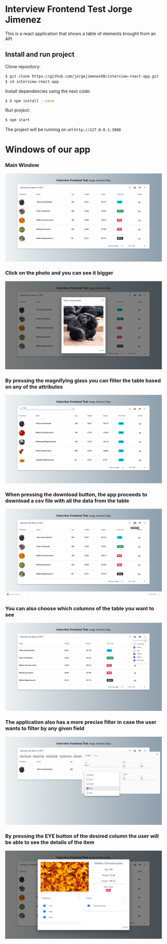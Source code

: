 # Interview Frontend Test Jorge Jimenez

This is a react application that shows a table of elements brought from an API

## Install and run project 

Clone repository:

```sh
$ git clone https://github.com/jorgejimenez98/interview-react-app.git
$ cd interview-react-app

```
Install dependencies using the next code:

```sh
$ $ npm install --save
```

Run project:

```sh
$ npm start
```
  
The project will be running on url `http://127.0.0.1:3000`

# Windows of our app

### Main Window

![Alt text](src/assets/main.png?raw=true "Ejemplo")

### Click on the photo and you can see it bigger

![Alt text](src/assets/picture.png?raw=true "Ejemplo")

### By pressing the magnifying glass you can filter the table based on any of the attributes

![Alt text](src/assets/litteFilter.png?raw=true "Ejemplo")

### When pressing the download button, the app proceeds to download a csv file with all the data from the table

![Alt text](src/assets/download.png?raw=true "Ejemplo")

### You can also choose which columns of the table you want to see
![Alt text](src/assets/showColumns.png?raw=true "Ejemplo")

### The application also has a more precise filter in case the user wants to filter by any given field
![Alt text](src/assets/pickColor.png?raw=true "Ejemplo")

### By pressing the EYE button of the desired column the user will be able to see the details of the item
![Alt text](src/assets/allDetails.png?raw=true "Ejemplo")

